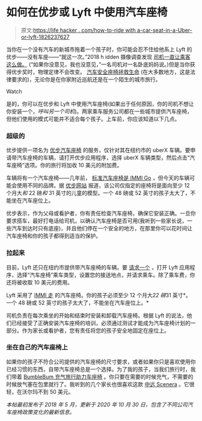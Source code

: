 # 如何在优步或 Lyft 中使用汽车座椅

> 原文:[https://life hacker . com/how-to-ride with a-car-seat-in-a-Uber-or-lyft-1826237627](https://lifehacker.com/how-to-ride-with-a-car-seat-in-an-uber-or-lyft-1826237627)

当你在一个没有汽车的新城市拖着一个孩子时，你可能会忍不住给他系上 Lyft 的优步——没有车座——“就这一次。”2018 h idden 摄像调查发现 [司机一直让乘客这么做。](https://www.wxyz.com/news/local-news/investigations/hidden-camera-investigation-shows-uber-lyft-drivers-willing-to-break-law) (“如果你没意见，我也没意见，”一名司机对一名卧底妈妈说。)但是当你获得优步奖时，物理定律不会改变。 [汽车安全座椅拯救生命](https://cars.usnews.com/cars-trucks/best-cars-blog/2016/08/why-kids-need-car-seats) (在大多数地方，这是法律要求的)，无论你是在你家附近巡航还是在一个陌生的城市旅行。

Watch

是的，你可以在优步和 Lyft 中使用汽车座椅(如果出于任何原因，你的司机不想让你安装一个，*呼叫另一个司机*)。两家乘车服务公司都在一些城市提供汽车座椅，但他们使用的模式可能并不适合每个孩子。上车前，你应该知道以下几点。

### 超级的

优步提供一项名为 [优步汽车座椅](https://help.uber.com/riders/article/uber-car-seat?nodeId=3abcbae1-132b-42a9-8277-0dab00fa3879) 的服务，仅针对其在纽约市的 uberX 车辆。要申请带汽车座椅的车辆，请打开优步应用程序，选择 uberX 车辆类型，然后点击“汽车座椅”选项。你的旅行将加收 10 美元的附加费。

车辆将有一个汽车座椅——几年前， [标准汽车座椅是 IMMI Go](http://thecarseatlady.com/uberfamily-immi-go) ，但今天的车辆可能会使用不同的品牌。据 [优步网站](https://help.uber.com/h/3abcbae1-132b-42a9-8277-0dab00fa3879) 报道，该公司仅指定的座椅将是面向至少 12 个月大*和* 22 磅*和* 31 英寸的儿童的模型。一个 48 磅或 52 英寸的孩子太大了，不能坐在汽车座位上。

优步表示，作为父母或看护者，你有责任检查汽车座椅，确保它安装正确。一旦你要求搭车，最好打电话给司机，以确认汽车座椅是否可用(我听到一些家长说，一些汽车到达时只有底座)，并且他们停在一个安全的地方，在那里你可以花时间让汽车座椅和你的孩子都得到适当的保护。

### 拉起来

目前，Lyft 还只在纽约市提供带汽车座椅的车辆。要 [请求一个](https://help.lyft.com/hc/en-us/articles/360000722107-Car-seat-mode) ，打开 Lyft 应用程序，选择“汽车座椅”乘车类型，设置您的接送地点，并请求乘车。除了乘车费，你还将被收取 10 美元的费用。

Lyft 采用了 [IMMI 走](https://www.imminet.com/products/immi-go-seat) 的汽车座椅。你的孩子必须至少 12 个月大*22 磅*31 英寸*。一个 48 磅或 52 英寸的孩子太大了，不能坐在汽车座位上。*

司机负责在每次乘坐的开始和结束时安装和卸载汽车座椅。根据 Lyft 的说法，他们已经接受了正确安装汽车座椅的培训，必须通过测试才能成为汽车座椅计划的一部分。作为家长或看护者，您有责任将您的孩子安全地固定在座位上。

### 坐在自己的汽车座椅上

如果你的孩子不符合公司提供的汽车座椅的尺寸要求，或者如果你只是喜欢使用你已经习惯的东西，自带汽车座椅总是一个选择。为了我的孩子，当我们旅行时，我们带着 [BumbleBum 充气旅行助力车座椅](https://www.amazon.com/Bubble-Backless-Inflatable-Travel-Booster/dp/B00AQYZCXK?asc_campaign=InlineText&asc_refurl=https://lifehacker.com/how-to-ride-with-a-car-seat-in-an-uber-or-lyft-1826237627&asc_source=&tag=kinjalifehackerlink-20) 。你只要在需要的时候充气，不需要的时候放气塞在包里就行了。我听到的几个家长也很喜欢这款 [中远 Scenera](https://www.walmart.com/ip/Cosco-Scenera-NEXT-Convertible-Car-Seat-Otto/41126739) 。它很轻，在沃尔玛不到 50 美元。

*本帖最初发布于 2018 年 5 月，更新于 2020 年 10 月 30 日，包含了不同公司汽车座椅政策变化的最新信息。*